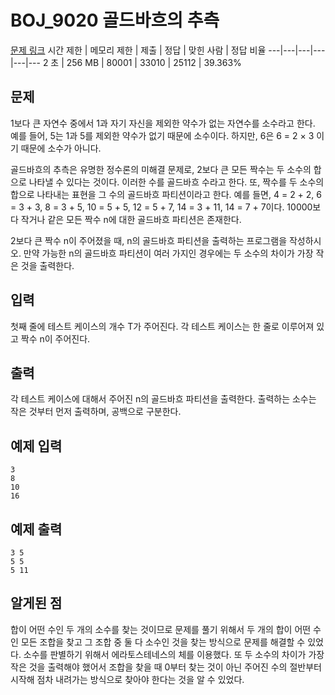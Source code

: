 # BOJ_9020 골드바흐의 추측
[문제 링크](https://www.acmicpc.net/problem/9020)
시간 제한 |	메모리 제한 |	제출 |	정답 |	맞힌 사람 |	정답 비율
---|---|---|---|---|---
2 초 |	256 MB |	80001 |	33010 |	25112 |	39.363%

## 문제
1보다 큰 자연수 중에서  1과 자기 자신을 제외한 약수가 없는 자연수를 소수라고 한다. 예를 들어, 5는 1과 5를 제외한 약수가 없기 때문에 소수이다. 하지만, 6은 6 = 2 × 3 이기 때문에 소수가 아니다.

골드바흐의 추측은 유명한 정수론의 미해결 문제로, 2보다 큰 모든 짝수는 두 소수의 합으로 나타낼 수 있다는 것이다. 이러한 수를 골드바흐 수라고 한다. 또, 짝수를 두 소수의 합으로 나타내는 표현을 그 수의 골드바흐 파티션이라고 한다. 예를 들면, 4 = 2 + 2, 6 = 3 + 3, 8 = 3 + 5, 10 = 5 + 5, 12 = 5 + 7, 14 = 3 + 11, 14 = 7 + 7이다. 10000보다 작거나 같은 모든 짝수 n에 대한 골드바흐 파티션은 존재한다.

2보다 큰 짝수 n이 주어졌을 때, n의 골드바흐 파티션을 출력하는 프로그램을 작성하시오. 만약 가능한 n의 골드바흐 파티션이 여러 가지인 경우에는 두 소수의 차이가 가장 작은 것을 출력한다.

## 입력
첫째 줄에 테스트 케이스의 개수 T가 주어진다. 각 테스트 케이스는 한 줄로 이루어져 있고 짝수 n이 주어진다.

## 출력
각 테스트 케이스에 대해서 주어진 n의 골드바흐 파티션을 출력한다. 출력하는 소수는 작은 것부터 먼저 출력하며, 공백으로 구분한다.

## 예제 입력
```
3
8
10
16
```

## 예제 출력
```
3 5
5 5
5 11
```

## 알게된 점
합이 어떤 수인 두 개의 소수를 찾는 것이므로 문제를 풀기 위해서 두 개의 합이 어떤 수인 모든 조합을 찾고 그 조합 중 둘 다 소수인 것을 찾는 방식으로 문제를 해결할 수 있었다.
소수를 판별하기 위해서 에라토스테네스의 체를 이용했다. 또 두 소수의 차이가 가장 작은 것을 출력해야 했어서 조합을 찾을 때 0부터 찾는 것이 아닌 주어진 수의 절반부터 시작해 점차 내려가는 방식으로 찾아야 한다는 것을 알 수 있었다.
